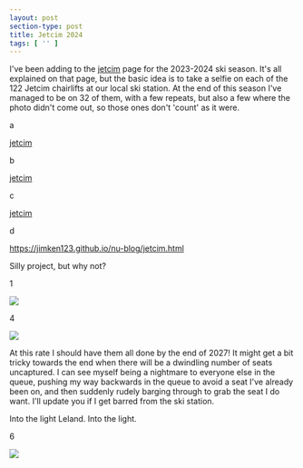 ```yaml
---
layout: post
section-type: post
title: Jetcim 2024
tags: [ '' ]
---
```


I've been adding to the [jetcim](jetcim.html) page for the 2023-2024 ski season. It's all explained on that page, but the basic idea is to take a selfie on each of the 122 Jetcim chairlifts at our local ski station. At the end of this season I've managed to be on 32 of them, with a few repeats, but also a few where the photo didn't come out, so those ones don't 'count' as it were.

a

[jetcim](jetcim.html) 

b

[jetcim](/jetcim.html) 

c

[jetcim]({{site.baseurl}}/jetcim.html) 

d

https://jimken123.github.io/nu-blog/jetcim.html

Silly project, but why not?

1

<img src="{{site.baseurl}}/img/2024/4.jpg">

4

<img src="{{site.baseurl}}/img/2024/20240211_103440.jpg">


At this rate I should have them all done by the end of 2027! It might get a bit tricky towards the end when there will be a dwindling number of seats uncaptured. I can see myself being a nightmare to everyone else in the queue, pushing my way backwards in the queue to avoid a seat I've already been on, and then suddenly rudely barging through to grab the seat I do want. I'll update you if I get barred from the ski station.

Into the light Leland. Into the light.

6

<img src="{{site.baseurl}}/img/2024/20240131_132222.jpg">
